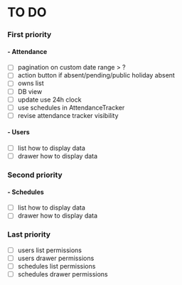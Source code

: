 # TO DO
### First priority
#### - Attendance
- [ ] pagination on custom date range > ?
- [ ] action button if absent/pending/public holiday absent
- [ ] owns list
- [ ] DB view
- [ ] update use 24h clock
- [ ] use schedules in AttendanceTracker
- [ ] revise attendance tracker visibility

#### - Users
- [ ] list how to display data
- [ ] drawer how to display data

### Second priority
#### - Schedules
- [ ] list how to display data
- [ ] drawer how to display data

### Last priority
- [ ] users list permissions
- [ ] users drawer permissions
- [ ] schedules list permissions
- [ ] schedules drawer permissions
